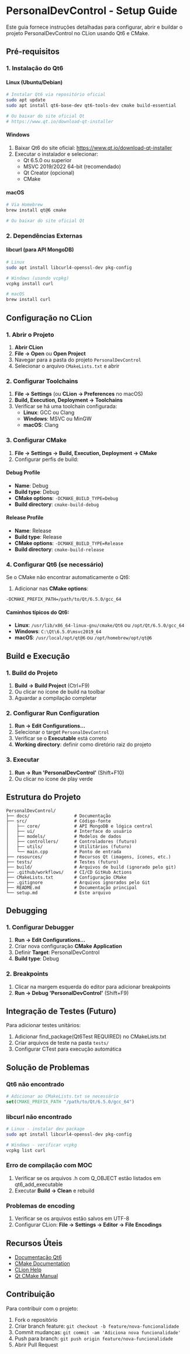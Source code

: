 # PersonalDevControl - Setup Guide

Este guia fornece instruções detalhadas para configurar, abrir e buildar o projeto PersonalDevControl no CLion usando Qt6 e CMake.

## Pré-requisitos

### 1. Instalação do Qt6

#### Linux (Ubuntu/Debian)
```bash
# Instalar Qt6 via repositório oficial
sudo apt update
sudo apt install qt6-base-dev qt6-tools-dev cmake build-essential

# Ou baixar do site oficial Qt
# https://www.qt.io/download-qt-installer
```

#### Windows
1. Baixar Qt6 do site oficial: https://www.qt.io/download-qt-installer
2. Executar o instalador e selecionar:
   - Qt 6.5.0 ou superior
   - MSVC 2019/2022 64-bit (recomendado)
   - Qt Creator (opcional)
   - CMake

#### macOS
```bash
# Via Homebrew
brew install qt@6 cmake

# Ou baixar do site oficial Qt
```

### 2. Dependências Externas

#### libcurl (para API MongoDB)
```bash
# Linux
sudo apt install libcurl4-openssl-dev pkg-config

# Windows (usando vcpkg)
vcpkg install curl

# macOS
brew install curl
```

## Configuração no CLion

### 1. Abrir o Projeto

1. **Abrir CLion**
2. **File → Open** ou **Open Project**
3. Navegar para a pasta do projeto `PersonalDevControl`
4. Selecionar o arquivo `CMakeLists.txt` e abrir

### 2. Configurar Toolchains

1. **File → Settings** (ou **CLion → Preferences** no macOS)
2. **Build, Execution, Deployment → Toolchains**
3. Verificar se há uma toolchain configurada:
   - **Linux**: GCC ou Clang
   - **Windows**: MSVC ou MinGW
   - **macOS**: Clang

### 3. Configurar CMake

1. **File → Settings → Build, Execution, Deployment → CMake**
2. Configurar perfis de build:

#### Debug Profile
- **Name**: Debug
- **Build type**: Debug
- **CMake options**: `-DCMAKE_BUILD_TYPE=Debug`
- **Build directory**: `cmake-build-debug`

#### Release Profile
- **Name**: Release
- **Build type**: Release
- **CMake options**: `-DCMAKE_BUILD_TYPE=Release`
- **Build directory**: `cmake-build-release`

### 4. Configurar Qt6 (se necessário)

Se o CMake não encontrar automaticamente o Qt6:

1. Adicionar nas **CMake options**:
```
-DCMAKE_PREFIX_PATH=/path/to/Qt/6.5.0/gcc_64
```

#### Caminhos típicos do Qt6:

- **Linux**: `/usr/lib/x86_64-linux-gnu/cmake/Qt6` ou `/opt/Qt/6.5.0/gcc_64`
- **Windows**: `C:\Qt\6.5.0\msvc2019_64`
- **macOS**: `/usr/local/opt/qt@6` ou `/opt/homebrew/opt/qt@6`

## Build e Execução

### 1. Build do Projeto

1. **Build → Build Project** (Ctrl+F9)
2. Ou clicar no ícone de build na toolbar
3. Aguardar a compilação completar

### 2. Configurar Run Configuration

1. **Run → Edit Configurations...**
2. Selecionar o target `PersonalDevControl`
3. Verificar se o **Executable** está correto
4. **Working directory**: definir como diretório raiz do projeto

### 3. Executar

1. **Run → Run 'PersonalDevControl'** (Shift+F10)
2. Ou clicar no ícone de play verde

## Estrutura do Projeto

```
PersonalDevControl/
├── docs/                 # Documentação
├── src/                  # Código-fonte
│   ├── core/             # API MongoDB e lógica central
│   ├── ui/               # Interface do usuário
│   ├── models/           # Modelos de dados
│   ├── controllers/      # Controladores (futuro)
│   ├── utils/            # Utilitários (futuro)
│   └── main.cpp          # Ponto de entrada
├── resources/            # Recursos Qt (imagens, ícones, etc.)
├── tests/                # Testes (futuro)
├── build/                # Arquivos de build (ignorado pelo git)
├── .github/workflows/    # CI/CD GitHub Actions
├── CMakeLists.txt        # Configuração CMake
├── .gitignore            # Arquivos ignorados pelo Git
├── README.md             # Documentação principal
└── setup.md              # Este arquivo
```

## Debugging

### 1. Configurar Debugger

1. **Run → Edit Configurations...**
2. Criar nova configuração **CMake Application**
3. Definir **Target**: PersonalDevControl
4. **Build type**: Debug

### 2. Breakpoints

1. Clicar na margem esquerda do editor para adicionar breakpoints
2. **Run → Debug 'PersonalDevControl'** (Shift+F9)

## Integração de Testes (Futuro)

Para adicionar testes unitários:

1. Adicionar find_package(Qt6Test REQUIRED) no CMakeLists.txt
2. Criar arquivos de teste na pasta `tests/`
3. Configurar CTest para execução automática

## Solução de Problemas

### Qt6 não encontrado
```cmake
# Adicionar ao CMakeLists.txt se necessário
set(CMAKE_PREFIX_PATH "/path/to/Qt/6.5.0/gcc_64")
```

### libcurl não encontrado
```bash
# Linux - instalar dev package
sudo apt install libcurl4-openssl-dev pkg-config

# Windows - verificar vcpkg
vcpkg list curl
```

### Erro de compilação com MOC
1. Verificar se os arquivos .h com Q_OBJECT estão listados em qt6_add_executable
2. Executar **Build → Clean** e rebuild

### Problemas de encoding
1. Verificar se os arquivos estão salvos em UTF-8
2. Configurar CLion: **File → Settings → Editor → File Encodings**

## Recursos Úteis

- [Documentação Qt6](https://doc.qt.io/qt-6/)
- [CMake Documentation](https://cmake.org/documentation/)
- [CLion Help](https://www.jetbrains.com/help/clion/)
- [Qt CMake Manual](https://doc.qt.io/qt-6/cmake-manual.html)

## Contribuição

Para contribuir com o projeto:

1. Fork o repositório
2. Criar branch feature: `git checkout -b feature/nova-funcionalidade`
3. Commit mudanças: `git commit -am 'Adiciona nova funcionalidade'`
4. Push para branch: `git push origin feature/nova-funcionalidade`
5. Abrir Pull Request
